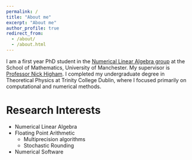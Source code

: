 ```yaml
---
permalink: /
title: "About me"
excerpt: "About me"
author_profile: true
redirect_from: 
  - /about/
  - /about.html
---
```


I am a first year PhD student in the [Numerical Linear Algebra
group](https://nla-group.org/) at the School of Mathematics, University of
Manchester. My supervisor is [Professor Nick
Higham](https://www.maths.manchester.ac.uk/~higham/). I completed my
undergraduate degree in Theoretical Physics at Trinity College Dublin, where I
focused primarily on computational and numerical methods.


# Research Interests

* Numerical Linear Algebra
* Floating Point Arithmetic
  * Multiprecision algorithms
  * Stochastic Rounding 
* Numerical Software
  


